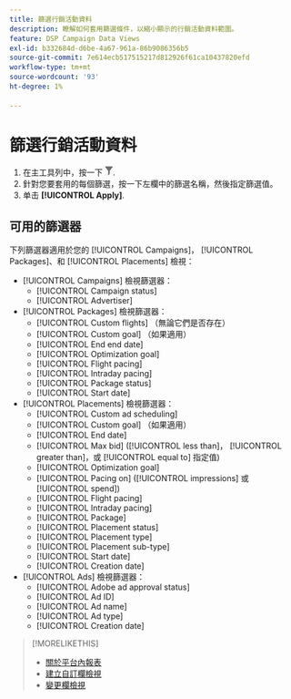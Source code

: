 ```yaml
---
title: 篩選行銷活動資料
description: 瞭解如何套用篩選條件，以縮小顯示的行銷活動資料範圍。
feature: DSP Campaign Data Views
exl-id: b332684d-d6be-4a67-961a-86b9086356b5
source-git-commit: 7e614ecb517515217d812926f61ca10437820efd
workflow-type: tm+mt
source-wordcount: '93'
ht-degree: 1%

---
```


# 篩選行銷活動資料

1. 在主工具列中，按一下 ![篩選按鈕](/help/dsp/assets/filter.png).
1. 針對您要套用的每個篩選，按一下左欄中的篩選名稱，然後指定篩選值。
1. 单击 **[!UICONTROL Apply]**.

## 可用的篩選器

下列篩選器適用於您的 [!UICONTROL Campaigns]， [!UICONTROL Packages]、和 [!UICONTROL Placements] 檢視：

* [!UICONTROL Campaigns] 檢視篩選器：
   * [!UICONTROL Campaign status]
   * [!UICONTROL Advertiser]
* [!UICONTROL Packages] 檢視篩選器：
   * [!UICONTROL Custom flights] （無論它們是否存在）
   * [!UICONTROL Custom goal] （如果適用）
   * [!UICONTROL End end date]
   * [!UICONTROL Optimization goal]
   * [!UICONTROL Flight pacing]
   * [!UICONTROL Intraday pacing]
   * [!UICONTROL Package status]
   * [!UICONTROL Start date]
* [!UICONTROL Placements] 檢視篩選器：
   * [!UICONTROL Custom ad scheduling]
   * [!UICONTROL Custom goal] （如果適用）
   * [!UICONTROL End date]
   * [!UICONTROL Max bid] ([!UICONTROL less than]， [!UICONTROL greater than]，或 [!UICONTROL equal to] 指定值)
   * [!UICONTROL Optimization goal]
   * [!UICONTROL Pacing on] ([!UICONTROL impressions] 或 [!UICONTROL spend])
   * [!UICONTROL Flight pacing]
   * [!UICONTROL Intraday pacing]
   * [!UICONTROL Package]
   * [!UICONTROL Placement status]
   * [!UICONTROL Placement type]
   * [!UICONTROL Placement sub-type]
   * [!UICONTROL Start date]
   * [!UICONTROL Creation date]
* [!UICONTROL Ads] 檢視篩選器：
   * [!UICONTROL Adobe ad approval status]
   * [!UICONTROL Ad ID]
   * [!UICONTROL Ad name]
   * [!UICONTROL Ad type]
   * [!UICONTROL Creation date]

>[!MORELIKETHIS]
>
>* [關於平台內報表](campaign-reports-about.md)
>* [建立自訂欄檢視](column-view-create.md)
>* [變更欄檢視](column-view-change.md)

